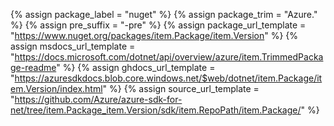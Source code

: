 {% assign package_label = "nuget" %}
{% assign package_trim = "Azure." %}
{% assign pre_suffix = "-pre" %}
{% assign package_url_template = "https://www.nuget.org/packages/item.Package/item.Version" %}
{% assign msdocs_url_template = "https://docs.microsoft.com/dotnet/api/overview/azure/item.TrimmedPackage-readme" %}
{% assign ghdocs_url_template = "https://azuresdkdocs.blob.core.windows.net/$web/dotnet/item.Package/item.Version/index.html" %}
{% assign source_url_template = "https://github.com/Azure/azure-sdk-for-net/tree/item.Package_item.Version/sdk/item.RepoPath/item.Package/" %}